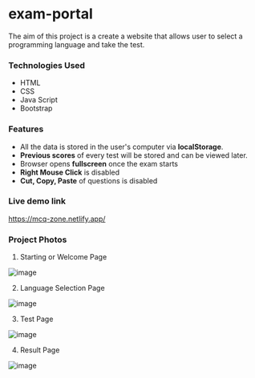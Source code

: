 # exam-portal
The aim of this project is a create a website that allows user to select a programming language and take the test.

### Technologies Used
- HTML
- CSS
- Java Script
- Bootstrap

### Features
- All the data is stored in the user's computer via **localStorage**.
- **Previous scores** of every test will be stored and can be viewed later.
- Browser opens **fullscreen** once the exam starts
- **Right Mouse Click** is disabled
- **Cut, Copy, Paste** of questions is disabled

### Live demo link
https://mcq-zone.netlify.app/

### Project Photos
1. Starting or Welcome Page

![image](https://user-images.githubusercontent.com/96834040/194767129-20e003fd-95c8-4446-9a00-6f2eccc11305.png)

2. Language Selection Page

![image](https://user-images.githubusercontent.com/96834040/194767167-c59e69a9-6f14-4c94-986b-8530c71d4995.png)

3. Test Page

![image](https://user-images.githubusercontent.com/96834040/194767477-88e986a0-04a6-455b-be1d-4f9faf895c1b.png)


4. Result Page

![image](https://user-images.githubusercontent.com/96834040/194767259-4bdc1930-aa39-4634-9650-eb303755f027.png)
